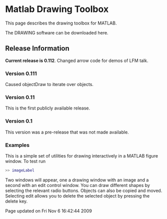 Matlab Drawing Toolbox
======================

This page describes the drawing toolbox for MATLAB.

The DRAWING software can be downloaded here.

Release Information
-------------------

**Current release is 0.112**.
Changed arrow code for demos of LFM talk.

### Version 0.111

Caused objectDraw to iterate over objects.

### Version 0.11

This is the first publicly available release.

### Version 0.1

This version was a pre-release that was not made available.

### Examples

This is a simple set of utilities for drawing interactively in a MATLAB figure window. To test run

```matlab
>> imageLabel
```

Two windows will appear, one a drawing window with an image and a second with an edit control window. You can draw different shapes by selecting the relevant radio buttons. Objects can also be copied and moved. Selecting edit allows you to delete the selected object by pressing the delete key.

Page updated on Fri Nov 6 16:42:44 2009
